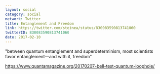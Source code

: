 ```yaml
---
layout: social
category: social
network: Twitter
title: Entanglement and Freedom
link: https://twitter.com/steinea/status/830083590813741060
twitterID: 830083590813741060
date: 2017-02-10
---
```


"between quantum entanglement and superdeterminism, most scientists favor entanglement—and with it, freedom"

<https://www.quantamagazine.org/20170207-bell-test-quantum-loophole/>
